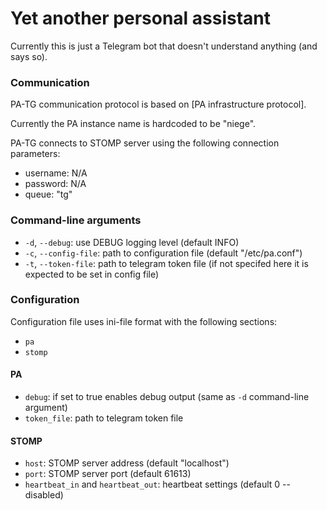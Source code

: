 # Yet another personal assistant

Currently this is just a Telegram bot that doesn't understand anything
(and says so).

### Communication

PA-TG communication protocol is based on [PA infrastructure protocol].

Currently the PA instance name is hardcoded to be "niege".

PA-TG connects to STOMP server using the following connection
parameters:

- username: N/A
- password: N/A
- queue: "tg"

### Command-line arguments

- `-d`, `--debug`: use DEBUG logging level (default INFO)
- `-c`, `--config-file`: path to configuration file (default "/etc/pa.conf")
- `-t`, `--token-file`: path to telegram token file (if not specifed
  here it is expected to be set in config file)

### Configuration

Configuration file uses ini-file format with the following sections:

- `pa`
- `stomp`

#### PA

- `debug`: if set to true enables debug output (same as `-d` command-line argument)
- `token_file`: path to telegram token file

#### STOMP

- `host`: STOMP server address (default "localhost")
- `port`: STOMP server port (default 61613)
- `heartbeat_in` and `heartbeat_out`: heartbeat settings (default 0 -- disabled)

[PA infactructure protocol]: https://gitlab.com/personal-assistant-bot/infrastructure/protocol
